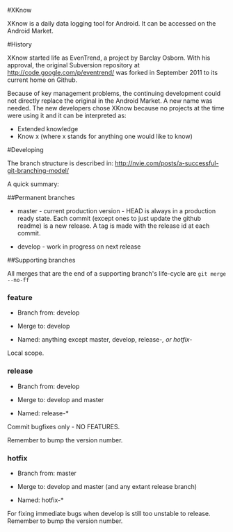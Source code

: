 #XKnow

XKnow is a daily data logging tool for Android.  It can be
accessed on the Android Market.

#History

XKnow started life as EvenTrend, a project by Barclay Osborn.  With his
approval, the original Subversion repository at
http://code.google.com/p/eventrend/ was forked in September 2011 to its current
home on Github.

Because of key management problems, the continuing development could not
directly replace the original in the Android Market.  A new name was needed.  The new developers chose
XKnow because no projects at the time were using it and it can be interpreted as:

* Extended knowledge
* Know x (where x stands for anything one would like to know)

#Developing

The branch structure is described in: http://nvie.com/posts/a-successful-git-branching-model/  

A quick summary:

##Permanent branches

* master - current production version - HEAD is always in a production
           ready state.  Each commit (except ones to just update the github readme) is a new release.  A tag is made
           with the release id at each commit.

* develop - work in progress on next release

##Supporting branches

All merges that are the end of a supporting branch's life-cycle are `git merge --no-ff`

### feature

* Branch from: develop

* Merge to: develop

* Named: anything except master, develop, release-*, or hotfix-*

Local scope.

### release 

* Branch from: develop

* Merge to: develop and master

* Named: release-*

Commit bugfixes only - NO FEATURES.

Remember to bump the version number.

### hotfix

* Branch from: master

* Merge to: develop and master (and any extant release branch)

* Named: hotfix-*

For fixing immediate bugs when develop is still too unstable to
release.  Remember to bump the version number.
